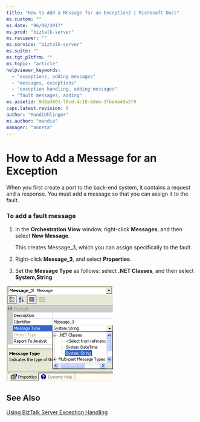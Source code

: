 ```yaml
---
title: "How to Add a Message for an Exception2 | Microsoft Docs"
ms.custom: ""
ms.date: "06/08/2017"
ms.prod: "biztalk-server"
ms.reviewer: ""
ms.service: "biztalk-server"
ms.suite: ""
ms.tgt_pltfrm: ""
ms.topic: "article"
helpviewer_keywords: 
  - "exceptions, adding messages"
  - "messages, exceptions"
  - "exception handling, adding messages"
  - "fault messages, adding"
ms.assetid: 9d8a3801-78cd-4c18-8deb-3fbe4a49a2f9
caps.latest.revision: 6
author: "MandiOhlinger"
ms.author: "mandia"
manager: "anneta"
---
```

# How to Add a Message for an Exception
When you first create a port to the back-end system, it contains a request and a response. You must add a message so that you can assign it to the fault.  
  
### To add a fault message  
  
1.  In the **Orchestration View** window, right-click **Messages**, and then select **New Message**.  
  
     This creates Message_3, which you can assign specifically to the fault.  
  
2.  Right-click **Message_3**, and select **Properties**.  
  
3.  Set the **Message Type** as follows: select **.NET Classes**, and then select **System,String**  
  
 ![](../core/media/jdeoneworld-03-addscope.gif "JdeOneWorld_03_addscope")  
  
## See Also  
 [Using BizTalk Server Exception Handling](../core/using-biztalk-server-exception-handling1.md)